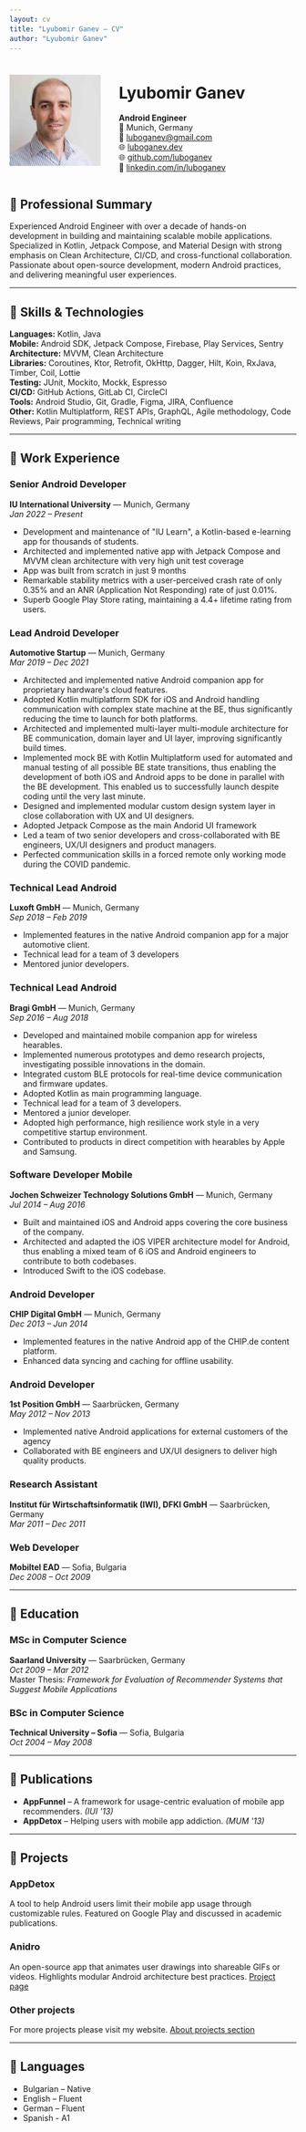 ```yaml
---
layout: cv
title: "Lyubomir Ganev – CV"
author: "Lyubomir Ganev"
---
```


<div style="display: flex; align-items: center; gap: 2rem;">
  <img src="/images/profile-pic-cv.jpg" alt="Lyubomir Ganev's profile picture" width="160" height="160"/>
  <div>
    <h1>Lyubomir Ganev</h1>
    <p>
        <strong>Android Engineer</strong><br>
        📍 Munich, Germany<br>
        📧 <a href="mailto:luboganev@gmail.com">luboganev@gmail.com</a><br>
        🌐 <a href="https://luboganev.dev">luboganev.dev</a><br>
        🌐 <a href="https://github.com/luboganev">github.com/luboganev</a><br>
        💼 <a href="https://www.linkedin.com/in/luboganev">linkedin.com/in/luboganev</a>
    </p>
  </div>
</div>
<div style="clear: both;"/>

## 🔹 Professional Summary
Experienced Android Engineer with over a decade of hands-on development in building and maintaining scalable mobile applications. Specialized in Kotlin, Jetpack Compose, and Material Design with strong emphasis on Clean Architecture, CI/CD, and cross-functional collaboration. Passionate about open-source development, modern Android practices, and delivering meaningful user experiences.

---

## 🔹 Skills & Technologies
**Languages:** Kotlin, Java\
**Mobile:** Android SDK, Jetpack Compose, Firebase, Play Services, Sentry\
**Architecture:** MVVM, Clean Architecture\
**Libraries:** Coroutines, Ktor, Retrofit, OkHttp, Dagger, Hilt, Koin, RxJava, Timber, Coil, Lottie\
**Testing:** JUnit, Mockito, Mockk, Espresso\
**CI/CD:** GitHub Actions, GitLab CI, CircleCI\
**Tools:** Android Studio, Git, Gradle, Figma, JIRA, Confluence\
**Other:** Kotlin Multiplatform, REST APIs, GraphQL, Agile methodology, Code Reviews, Pair programming, Technical writing

---

## 🔹 Work Experience

### **Senior Android Developer**  
**IU International University** — Munich, Germany  
*Jan 2022 – Present*
- Development and maintenance of "IU Learn", a Kotlin-based e-learning app for thousands of students.
- Architected and implemented native app with Jetpack Compose and MVVM clean architecture with very high unit test coverage
- App was built from scratch in just 9 months
- Remarkable stability metrics with a user-perceived crash rate of only 0.35% and an ANR (Application Not Responding) rate of just 0.01%.
- Superb Google Play Store rating, maintaining a 4.4+ lifetime rating from users.

### **Lead Android Developer**  
**Automotive Startup** — Munich, Germany  
*Mar 2019 – Dec 2021*
- Architected and implemented native Android companion app for proprietary hardware's cloud features.
- Adopted Kotlin multiplatform SDK for iOS and Android handling communication with complex state machine at the BE, thus significantly reducing the time to launch for both platforms.
- Architected and implemented multi-layer multi-module architecture for BE communication, domain layer and UI layer, improving significantly build times.
- Implemented mock BE with Kotlin Multiplatform used for automated and manual testing of all possible BE state transitions, thus enabling the development of both iOS and Android apps to be done in parallel with the BE development. This enabled us to successfully launch despite coding until the very last minute.
- Designed and implemented modular custom design system layer in close collaboration with UX and UI designers.
- Adopted Jetpack Compose as the main Andorid UI framework
- Led a team of two senior developers and cross-collaborated with BE engineers, UX/UI designers and product managers.
- Perfected communication skills in a forced remote only working mode during the COVID pandemic.

### **Technical Lead Android**  
**Luxoft GmbH** — Munich, Germany  
*Sep 2018 – Feb 2019*
- Implemented features in the native Android companion app for a major automotive client.
- Technical lead for a team of 3 developers
- Mentored junior developers.

### **Technical Lead Android**  
**Bragi GmbH** — Munich, Germany  
*Sep 2016 – Aug 2018*
- Developed and maintained mobile companion app for wireless hearables.
- Implemented numerous prototypes and demo research projects, investigating possible innovations in the domain.
- Integrated custom BLE protocols for real-time device communication and firmware updates.
- Adopted Kotlin as main programming language.
- Technical lead for a team of 3 developers.
- Mentored a junior developer.
- Adopted high performance, high resilience work style in a very competitive startup environment.
- Contributed to products in direct competition with hearables by Apple and Samsung.

### **Software Developer Mobile**
**Jochen Schweizer Technology Solutions GmbH** — Munich, Germany  
*Jul 2014 – Aug 2016*
- Built and maintained iOS and Android apps covering the core business of the company.
- Architected and adapted the iOS VIPER architecture model for Android, thus enabling a mixed team of 6 iOS and Android engineers to contribute to both codebases.
- Introduced Swift to the iOS codebase.

### **Android Developer**  
**CHIP Digital GmbH** — Munich, Germany  
*Dec 2013 – Jun 2014*
- Implemented features in the native Android app of the CHIP.de content platform.
- Enhanced data syncing and caching for offline usability.

### **Android Developer**  
**1st Position GmbH** — Saarbrücken, Germany  
*May 2012 – Nov 2013*
- Implemented native Android applications for external customers of the agency
- Collaborated with BE engineers and UX/UI designers to deliver high quality products.

### **Research Assistant**  
**Institut für Wirtschaftsinformatik (IWI), DFKI GmbH** — Saarbrücken, Germany  
*Mar 2011 – Dec 2011*

### **Web Developer**  
**Mobiltel EAD** — Sofia, Bulgaria  
*Dec 2008 – Oct 2009*

---

## 🔹 Education

### MSc in Computer Science
**Saarland University** — Saarbrücken, Germany  
*Oct 2009 – Mar 2012*  
Master Thesis: *Framework for Evaluation of Recommender Systems that Suggest Mobile Applications*

### BSc in Computer Science  
**Technical University – Sofia** — Sofia, Bulgaria  
*Oct 2004 – May 2008*

---

## 🔹 Publications
- **AppFunnel** – A framework for usage-centric evaluation of mobile app recommenders. *(IUI '13)*
- **AppDetox** – Helping users with mobile app addiction. *(MUM '13)*

---

## 🔹 Projects

### AppDetox
A tool to help Android users limit their mobile app usage through customizable rules. Featured on Google Play and discussed in academic publications.

### Anidro
An open-source app that animates user drawings into shareable GIFs or videos. Highlights modular Android architecture best practices. [Project page](https://luboganev.dev/anidro/)

### Other projects
For more projects please visit my website. [About projects section](https://luboganev.dev/about/)

---

## 🔹 Languages
- Bulgarian – Native
- English – Fluent
- German – Fluent
- Spanish - A1
